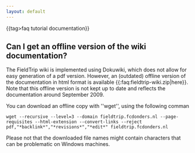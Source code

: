 ```yaml
---
layout: default
---
```


{{tag>faq tutorial documentation}}

## Can I get an offline version of the wiki documentation?

The FieldTrip wiki is implemented using Dokuwiki, which does not allow for easy generation of a pdf version. However, an (outdated) offline version of the documentation in html format is available {{:faq:fieldtrip-wiki.zip|here}}. Note that this offline version is not kept up to date and reflects the documentation around September 2009.  

You can download an offline copy with ''wget'', using the following comman

    wget --recursive --level=3 --domain fieldtrip.fcdonders.nl --page-requisites --html-extension --convert-links --reject pdf,"*backlink*","*revisions*","*edit*" fieldtrip.fcdonders.nl
    
Please not that the downloaded file names might contain characters that can be problematic on Windows machines.
